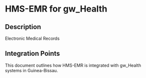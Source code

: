 # HMS-EMR for gw_Health

## Description

Electronic Medical Records

## Integration Points

This document outlines how HMS-EMR is integrated with gw_Health systems in Guinea-Bissau.
